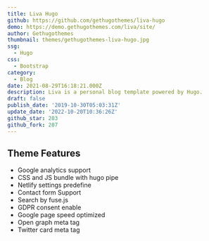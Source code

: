 ```yaml
---
title: Liva Hugo
github: https://github.com/gethugothemes/liva-hugo
demo: https://demo.gethugothemes.com/liva/site/
author: Gethugothemes
thumbnail: themes/gethugothemes-liva-hugo.jpg
ssg:
  - Hugo
css:
  - Bootstrap
category:
  - Blog
date: 2021-08-29T16:18:21.000Z
description: Liva is a personal blog template powered by Hugo.
draft: false
publish_date: '2019-10-30T05:03:31Z'
update_date: '2022-10-20T10:36:26Z'
github_star: 203
github_fork: 207
---
```

## Theme Features

- Google analytics support
- CSS and JS bundle with hugo pipe
- Netlify settings predefine
- Contact form Support
- Search by fuse.js
- GDPR consent enable
- Google page speed optimized
- Open graph meta tag
- Twitter card meta tag
